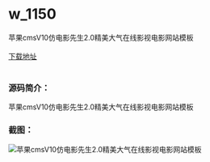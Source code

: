 # w_1150
苹果cmsV10仿电影先生2.0精美大气在线影视电影网站模板
<br/></br>
[下载地址](https://www.uuid2.com/1150.html "下载地址")
<br/></br>
<h3>源码简介：</h3>
<p>苹果cmsV10仿电影先生2.0精美大气在线影视电影网站模板<p>
<h3>截图：</h3>
<img src="https://www.uuid2.com/wp-content/uploads/img/202106/2381684839.jpg" alt="苹果cmsV10仿电影先生2.0精美大气在线影视电影网站模板">
